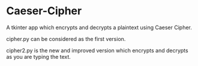 # Caeser-Cipher
A tkinter app which encrypts and decrypts a plaintext using Caeser Cipher.

cipher.py can be considered as the first version.

cipher2.py is the new and improved version which encrypts and decrypts as you are typing the text.

